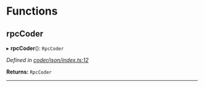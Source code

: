 

# Functions

<a id="rpccoder"></a>

##  rpcCoder

▸ **rpcCoder**(): `RpcCoder`

*Defined in [coder/json/index.ts:12](https://github.com/polkadot-js/api/blob/7566c31/packages/rpc-provider/src/coder/json/index.ts#L12)*

**Returns:** `RpcCoder`

___

